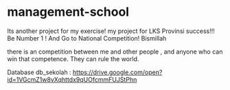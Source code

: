 # management-school
Its another project for my exercise! my project for LKS Provinsi success!!! Be Number 1 ! And Go to National Competition! Bismillah

there is an competition between me and other people , and anyone who can win that competence.
They can rule the world.

Database db_sekolah :
https://drive.google.com/open?id=1VGcmZ1w8vXqhttdx9qUOfcmmFUJStPhn
